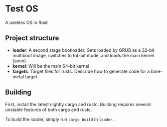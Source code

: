 # Test OS

A useless OS in Rust

## Project structure

* **loader**: A second stage bootloader. Gets loaded by GRUB as a 32-bit multiboot image, switches to 64-bit mode, and loads the main kernel (soon)
* **kernel**: Will be the main 64-bit kernel
* **targets**: Target files for rustc. Describe how to generate code for a bare-metal target

## Building
First, install the latest nightly cargo and rustc. Building requires several unstable features of both cargo and rustc.

To build the loader, simply run `cargo build` in `loader`.
